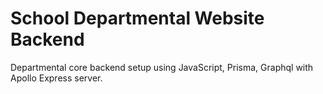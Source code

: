 # School Departmental Website Backend
Departmental core backend setup using JavaScript, Prisma, Graphql with Apollo Express server.
